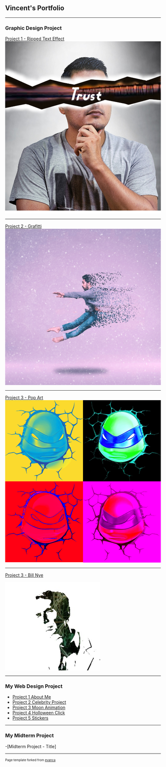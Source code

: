 ## Vincent's Portfolio

---

### Graphic Design Project 

[Project 1 - Ripped Text Effect](/sample_page)
<img src="images/Trust.png?raw=true"/>

---
[Project 2 - Grafitti](/pdf/sample_presentation.pdf)
<img src="images/Grafitti.jpg?raw=true"/>

---
[Project 3 - Pop Art](http://example.com/)
<img src="images/Pop.png?raw=true"/>

---
[Project 3 - Bill Nye](/sample_page)

<img src="images/BillNye.jpg?raw=true"/>

---
### My Web Design Project

- [Project 1 About Me](https://trinket.io/html/4c63708f0b)
- [Project 2 Celebrity Project](http://example.com/)
- [Project 3 Moon Animation](https://trinket.io/html/adda25370a)
- [Project 4 Holloween Click](https://trinket.io/html/6ec44978be)
- [Project 5 Stickers](https://trinket.io/html/00cbbd6616)

---
### My Midterm Project

-[Midterm Project - Title]


---
<p style="font-size:10px">Page template forked from <a href="https://github.com/evanca/quick-portfolio">evanca</a></p>
<!-- Remove above link if you don't want to attibute -->
